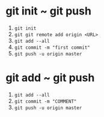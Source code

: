 # git init ~ git push
1. `git init`
2. `git git remote add origin <URL>`
3. `git add --all`
4. `git commit -m "first commit"`
5. `git push -u origin master`

# git add ~ git push
1. `git add --all`
2. `git commit -m "COMMENT"`
3. `git push -u origin master`
